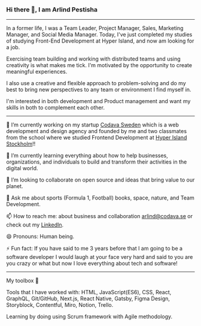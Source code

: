### Hi there 👋, I am Arlind Pestisha

---

<!--
**ArlindPestisha/ArlindPestisha** is a ✨ _special_ ✨ repository because its `README.md` (this file) appears on your GitHub profile. -->

In a former life, I was a Team Leader, Project Manager, Sales, Marketing Manager, and Social Media
Manager. Today, I've just completed my studies of studying Front-End Development at Hyper Island, and now am looking for a job.


Exercising team building and working with distributed teams and using creativity is what makes me tick. I'm motivated by the opportunity to create meaningful experiences.

I also use a creative and flexible approach to problem-solving and do my best to bring new perspectives to any team or environment I find myself in.

I'm interested in both development and Product management and want my skills in both to complement each other.

---

🔭 I’m currently working on my startup [Codava Sweden](https://codava.se/) which is a web development and design agency and founded by me and two classmates from the school where we studied Frontend Development at [Hyper Island Stockholm](https://www.hyperisland.com/)!!

🌱 I’m currently learning everything about how to help businesses, organizations, and individuals to build and transform their activities in the digital world.

👯 I’m looking to collaborate on open source and ideas that bring value to our planet.

💬 Ask me about sports (Formula 1, Football) books, space, nature, and Team Development.

📫 How to reach me: about business and collaboration arlind@codava.se or check out my [LinkedIn](https://www.linkedin.com/in/arlind-pestisha-83944b147/).

😄 Pronouns: Human being.

⚡ Fun fact: If you have said to me 3 years before that I am going to be a software developer I would laugh at your face very hard and said to you are you crazy or what but now I love everything about tech and software!

---

My toolbox 🧰

Tools that I have worked with: HTML, JavaScript(ES6), CSS, React, GraphQL, Git/GitHub, Next.js, React Native, Gatsby, Figma Design, Storyblock, Contentful, Miro, Notion, Trello.

Learning by doing using Scrum framework with Agile methodology.

